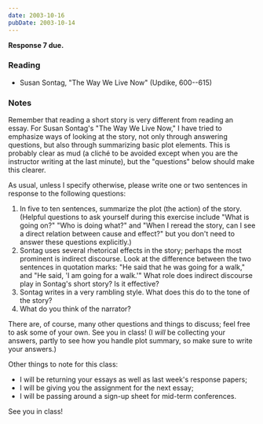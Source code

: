 ```yaml
---
date: 2003-10-16
pubDate: 2003-10-14
---
```


**Response 7 due.**

### Reading

* Susan Sontag, "The Way We Live Now" (Updike, 600--615)

### Notes

Remember that reading a short story is very different from reading an essay. For Susan Sontag's "The Way We Live Now," I have tried to emphasize ways of looking at the story, not only through answering questions, but also through summarizing basic plot elements. This is probably clear as mud (a cliché to be avoided except when you are the instructor writing at the last minute), but the "questions" below should make this clearer.

As usual, unless I specify otherwise, please write one or two sentences in response to the following questions:

1. In five to ten sentences, summarize the plot (the action) of the story. (Helpful questions to ask yourself during this exercise include "What is going on?" "Who is doing what?" and "When I reread the story, can I see a direct relation between cause and effect?" but you don't need to answer these questions explicitly.)
2. Sontag uses several rhetorical effects in the story; perhaps the most prominent is indirect discourse. Look at the difference between the two sentences in quotation marks: "He said that he was going for a walk," and "He said, 'I am going for a walk.'" What role does indirect discourse play in Sontag's short story? Is it effective?
3. Sontag writes in a very rambling style. What does this do to the tone of the story?
4. What do you think of the narrator?

There are, of course, many other questions and things to discuss; feel free to ask some of your own. See you in class! (I *will* be collecting your answers, partly to see how you handle plot summary, so make sure to write your answers.)

Other things to note for this class:

* I will be returning your essays as well as last week's response papers;
* I will be giving you the assignment for the next essay;
* I will be passing around a sign-up sheet for mid-term conferences.

See you in class!
